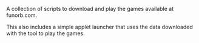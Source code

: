 A collection of scripts to download and play the games available at funorb.com.

This also includes a simple applet launcher that uses the data downloaded with the tool to play the games.